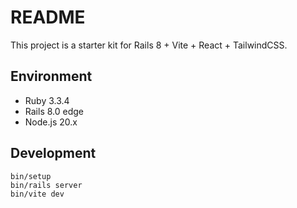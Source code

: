 # README

This project is a starter kit for Rails 8 + Vite + React + TailwindCSS.

## Environment

- Ruby 3.3.4
- Rails 8.0 edge
- Node.js 20.x

## Development

```
bin/setup
bin/rails server
bin/vite dev
```
